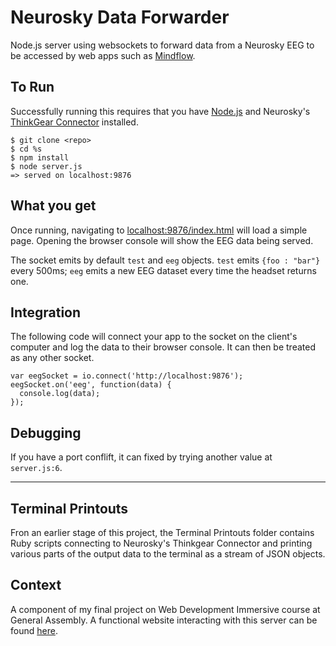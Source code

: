 # Neurosky Data Forwarder

Node.js server using websockets to forward data from a Neurosky EEG to be accessed by web apps such as [Mindflow](http://mindflow.jackbush.co/#!/).
 
## To Run

Successfully running this requires that you have [Node.js](https://nodejs.org/) and Neurosky's [ThinkGear Connector](http://developer.neurosky.com/docs/doku.php?id=thinkgear_connector_tgc) installed.

```
$ git clone <repo>
$ cd %s
$ npm install
$ node server.js
=> served on localhost:9876
```

## What you get

Once running, navigating to [localhost:9876/index.html](http://localhost:9876/index.html) will load a simple page. Opening the browser console will show the EEG data being served.

The socket emits by default `test` and `eeg` objects. `test` emits `{foo : "bar"}` every 500ms; `eeg` emits a new EEG dataset every time the headset returns one.

## Integration

The following code will connect your app to the socket on the client's computer and log the data to their browser console. It can then be treated as any other socket.

```
var eegSocket = io.connect('http://localhost:9876');
eegSocket.on('eeg', function(data) {
  console.log(data);
});
```

## Debugging

If you have a port conflift, it can fixed by trying another value at `server.js:6`.

---

## Terminal Printouts

Fron an earlier stage of this project, the Terminal Printouts folder contains Ruby scripts connecting to Neurosky's Thinkgear Connector and printing various parts of the output data to the terminal as a stream of JSON objects.

## Context

A component of my final project on Web Development Immersive course at General Assembly. A functional website interacting with this server can be found [here](http://mindflow.jackbush.co/#!/).